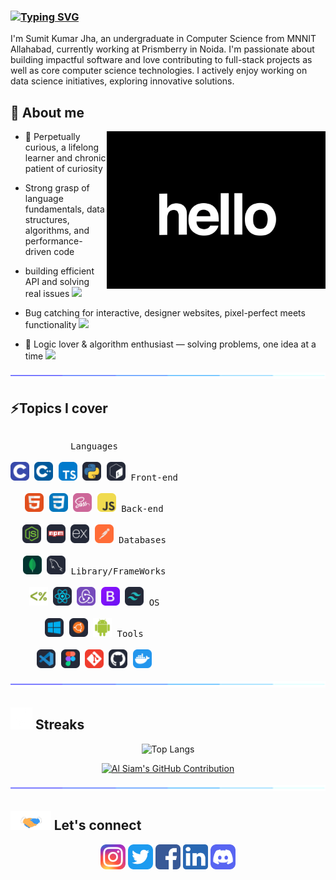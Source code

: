 ### [![Typing SVG](https://readme-typing-svg.demolab.com?font=Inter&weight=400&size=30&pause=500&color=95e1ff&center=false&random=false&width=500&height=45&lines=Hi+%F0%9F%91%8B!++I+am+Sumit+Jha;I'm+a+Full+stack+developer)](https://git.io/typing-svg)

I'm Sumit Kumar Jha, an undergraduate in Computer Science from MNNIT Allahabad, currently working at Prismberry in Noida. I'm passionate about building impactful software and love contributing to full-stack projects as well as core computer science technologies. I actively enjoy working on data science initiatives, exploring innovative solutions.
<br> 

<div>

## 📎 About me
<img align='right' src='./images/hi.gif' width='350'>

- 🤔 Perpetually curious, a lifelong learner and chronic patient of curiosity

- Strong grasp of language fundamentals, data structures, algorithms, and performance-driven code

- building efficient API and solving real issues <img src="https://media.giphy.com/media/l0Exk8EUzSLsrErEQ/giphy.gif" width="20" />

- Bug catching for interactive, designer websites, pixel-perfect meets functionality <img src="https://media.giphy.com/media/3oKIPwoeGErMmaI43C/giphy.gif" width="20" />

- 🧠 Logic lover & algorithm enthusiast — solving problems, one idea at a time <img src="https://media.giphy.com/media/v1.Y2lkPTc5MGI3NjExZzU1bnczZ2x4eXZ5aHIwN2x1d3pwcjVhZG5oMGRraWF1NnE2cWszdiZlcD12MV9naWZzX3NlYXJjaCZjdD1n/xT1XGNBGfopIvBosow/giphy.gif" width="20" />

</div>
<img src="./images/hr-line.gif" height=10 width=100%>

## ⚡Topics I cover
<p style="display: inline-block;" align="center">
  <kbd>
    <kbd>Languages</kbd>
    <br>
    <br>
    <img width="30px" src="./icons/C.svg" title="C-Language"/> 
    <img width="30px" src="./icons/CPP.svg" title="C++"/> 
    <img width="30px" src="./icons/TypeScript.svg" title="Typescript"/> 
    <img width="30px" src="./icons/Python-Dark.svg" title="python"/> 
    <img width="30px" src="./icons/Bash-Dark.svg" title="Bash Scripting"/> 
  </kbd>
  <kbd>
    <kbd>Front-end</kbd>
    <br>
    <br>
    <img width="30px" src="./icons/HTML.svg" title="HTML" /> 
    <img width="30px" src="./icons/CSS.svg" title="CSS" /> 
    <img width="30px" src="./icons/Sass.svg" title="SASS"/> 
    <img width="30px" src="./icons/JavaScript.svg" title="JavaScript"/> 
  </kbd>
  <kbd>
    <kbd>Back-end</kbd>
    <br>
    <br>
    <img width="30px" src="./icons/NodeJS-Dark.svg" title="NodeJS"/> 
    <img width="30px" src="./icons/Npm-Dark.svg" title="NPM"/> 
    <img width="30px" src="./icons/ExpressJS-Dark.svg" title="ExpressJS"/> 
    <img width="30px" src="./icons/Postman.svg" title="Postman"/> 
  </kbd>
  <kbd>
    <kbd>Databases</kbd>
    <br>
    <br>
    <img width="30px" src="./icons/MongoDB.svg" title="MongoDB"/> 
    <img width="30px" src="./icons/MySQL-Dark.svg" title="MySQL"/> 
  </kbd>
  <kbd>
    <kbd>Library/FrameWorks</kbd>
    <br>
    <br>
    <img width="30px" src="./icons/ejs.svg" title="ejs"/> 
    <img width="30px" src="./icons/React-Dark.svg" title="React"/> 
    <img width="30px" src="./icons/Redux.svg" title="Redux"/> 
    <img width="30px" src="./icons/Bootstrap.svg" title="Bootstrap"/> 
    <img width="30px" src="./icons/TailwindCSS-Dark.svg" title="Tailwind-CSS"/> 
  </kbd>
  <kbd>
    <kbd>OS</kbd>
    <br>
    <br>
    <img width="30px" src="./icons/Windows-Dark.svg" title="Windows"/> 
    <img width="30px" src="./icons/Ubuntu-Dark.svg" title="Ubuntu"/> 
    <img width="30px" src="./icons/android.svg" title="Android"/>
  </kbd>
  <kbd>
    <kbd>Tools</kbd>
    <br>
    <br>
    <img width="30px" src="./icons/VSCode-Dark.svg" title="VS Code"/> 
    <img width="30px" src="./icons/Figma-Dark.svg" title="Figma"/> 
    <img width="30px" src="./icons/Git.svg" title="git"/> 
    <img width="30px" src="./icons/Github-Dark.svg" title="github"/> 
    <img width="30px" src="./icons/Docker.svg" title="Docker"/> 
  </kbd>
</p>

<img src="./images/hr-line.gif" height=10 width=100%>

## <img src="./images/activity.gif" height=35> Streaks
<p  align="center">
<img  src="https://github-readme-stats.vercel.app/api/top-langs/?username=zhasumit&layout=compact&theme=tokyonight&bg_color=ffffff00&hide_border=true" alt="Top Langs" />
</p>



<p align="center">
  <a href="https://github.com/zhasumit">
    <img src="https://github-profile-summary-cards.vercel.app/api/cards/profile-details?username=zhasumit&theme=radical" alt="Al Siam's GitHub Contribution"/>
  </a>
</p>

<img src="./images/hr-line.gif" height=10 width=100%>

## <img src="./images/meet.gif" height=30> Let's connect 

<p  align=center>
<a href="https://www.instagram.com/sumit__zha/"  target="_blank"><img  src='./icons/Instagram.svg'  alt='instagram'  height='40'></a>
<a  href="https://twitter.com/zha__sumit"  target="_blank"><img  src='./images/Twitter.svg'  alt='twitter'  height='40'></a> 
<a  href="https://www.facebook.com/profile.php?id=100016599376777&mibextid=ZbWKwL"  target="_blank"><img  src='./images/fb.png'  alt='facebook'  height='40'></a> 
<a  href="https://www.linkedin.com/in/sumitzha/"  target="_blank"><img  src='./images/linkedin.png'  alt='linkedin'  height='40'></a> 
<a  href="https://discord.com/users/1175051594723774607"  target="_blank"><img  src='./images/Discord.svg'  alt='discord'  height='40'></a></p>

<br />
